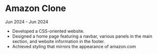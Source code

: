 # Amazon Clone
Jun 2024 - Jun 2024
* Developed a CSS-oriented website.
* Designed a home page featuring a navbar, various panels in the main section, and website information in the footer.
* Achieved styling that mirrors the appearance of amazon.com